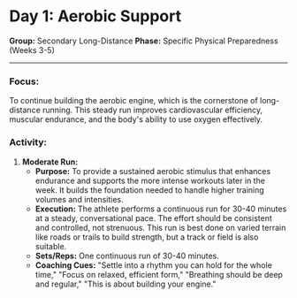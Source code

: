 # Day 1: Aerobic Support

**Group:** Secondary Long-Distance
**Phase:** Specific Physical Preparedness (Weeks 3-5)

---

### Focus:
To continue building the aerobic engine, which is the cornerstone of long-distance running. This steady run improves cardiovascular efficiency, muscular endurance, and the body's ability to use oxygen effectively.

### Activity:

1.  **Moderate Run:**
    *   **Purpose:** To provide a sustained aerobic stimulus that enhances endurance and supports the more intense workouts later in the week. It builds the foundation needed to handle higher training volumes and intensities.
    *   **Execution:** The athlete performs a continuous run for 30-40 minutes at a steady, conversational pace. The effort should be consistent and controlled, not strenuous. This run is best done on varied terrain like roads or trails to build strength, but a track or field is also suitable.
    *   **Sets/Reps:** One continuous run of 30-40 minutes.
    *   **Coaching Cues:** "Settle into a rhythm you can hold for the whole time," "Focus on relaxed, efficient form," "Breathing should be deep and regular," "This is about building your engine."
